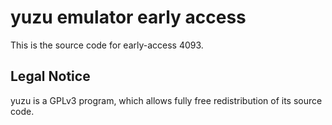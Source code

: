 yuzu emulator early access
=============

This is the source code for early-access 4093.

## Legal Notice

yuzu is a GPLv3 program, which allows fully free redistribution of its source code.